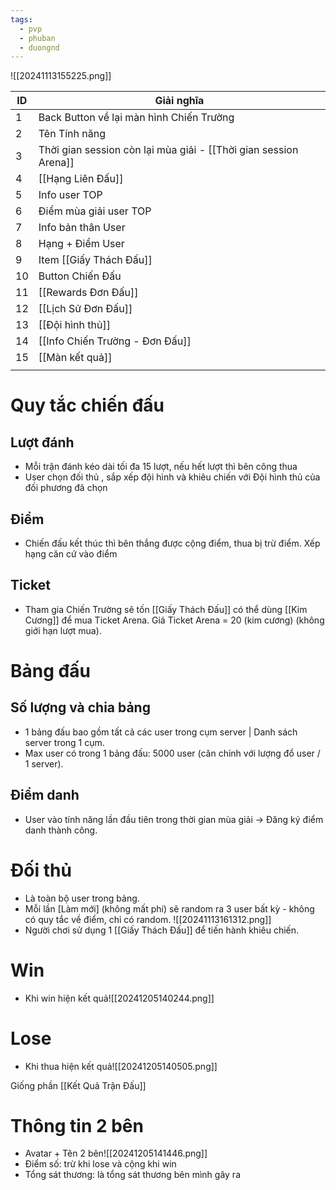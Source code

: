 ```yaml
---
tags:
  - pvp
  - phuban
  - duongnd
---
```

![[20241113155225.png]]

| ID  | Giải nghĩa                                                       |
| --- | ---------------------------------------------------------------- |
| 1   | Back Button về lại màn hình Chiến Trường                         |
| 2   | Tên Tính năng                                                    |
| 3   | Thời gian session còn lại mùa giải - [[Thời gian session Arena]] |
| 4   | [[Hạng Liên Đấu]]                                                 |
| 5   | Info user TOP                                                    |
| 6   | Điểm mùa giải user TOP                                           |
| 7   | Info bản thân User                                               |
| 8   | Hạng + Điểm User                                                 |
| 9   | Item [[Giấy Thách Đấu]]                                          |
| 10  | Button Chiến Đấu                                                 |
| 11  | [[Rewards Đơn Đấu]]                                              |
| 12  | [[Lịch Sử Đơn Đấu]]                                              |
| 13  | [[Đội hình thủ]]                                                 |
| 14  | [[Info Chiến Trường - Đơn Đấu]]                                  |
| 15  | [[Màn kết quả]]                                                  |
|     |                                                                  |

# Quy tắc chiến đấu
## Lượt đánh
- Mỗi trận đánh kéo dài tối đa 15 lượt, nếu hết lượt thì bên công thua
- User chọn đối thủ , sắp xếp đội hình và khiêu chiến với Đội hình thủ của đối phương đã chọn
## Điểm
- Chiến đấu kết thúc thì bên thắng được cộng điểm, thua bị trừ điểm. Xếp hạng căn cứ vào điểm
## Ticket
- Tham gia Chiến Trường sẽ tốn [[Giấy Thách Đấu]] có thể dùng [[Kim Cương]] để mua Ticket Arena. Giá Ticket Arena = 20 (kim cương) (không giới hạn lượt mua).

# Bảng đấu
## Số lượng và chia bảng
- 1 bảng đấu bao gồm tất cả các user trong cụm server | Danh sách server trong 1 cụm.
- Max user có trong 1 bảng đấu: 5000 user (căn chỉnh với lượng đổ user / 1 server).

## Điểm danh
- User vào tính năng lần đầu tiên trong thời gian mùa giải → Đăng ký điểm danh thành công.

# Đối thủ
- Là toàn bộ user trong bảng.
- Mỗi lần [Làm mới] (không mất phí) sẽ random ra 3 user bất kỳ - không có quy tắc về điểm, chỉ có random.
![[20241113161312.png]]
- Người chơi sử dụng 1 [[Giấy Thách Đấu]] để tiến hành khiêu chiến.

# Win
- Khi win hiện kết quả![[20241205140244.png]]

# Lose
- Khi thua hiện kết quả![[20241205140505.png]]

Giống phần [[Kết Quả Trận Đấu]]
# Thông tin 2 bên
- Avatar + Tên 2 bên![[20241205141446.png]]
- Điểm số: trừ khi lose và cộng khi win
- Tổng sát thương: là tổng sát thương bên mình gây ra